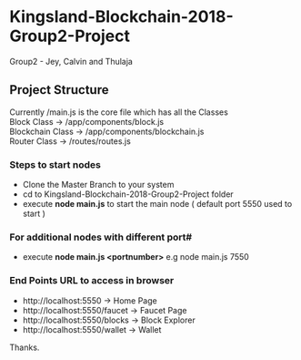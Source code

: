 # Kingsland-Blockchain-2018-Group2-Project
Group2 - Jey, Calvin and Thulaja <br>

## Project Structure
Currently /main.js is the core file which has all the Classes<br>
Block Class       ->  /app/components/block.js<br>
Blockchain Class  ->  /app/components/blockchain.js<br>
Router Class      ->  /routes/routes.js<br>

### Steps to start nodes
- Clone the Master Branch to your system
- cd to Kingsland-Blockchain-2018-Group2-Project folder
- execute **node main.js** to start the main node ( default port 5550 used to start )
### For additional nodes with different port#
- execute **node main.js \<portnumber\>**  e.g node main.js 7550
  
### End Points URL to access in browser
- http://localhost:5550           ->    Home Page
- http://localhost:5550/faucet    ->    Faucet Page
- http://localhost:5550/blocks    ->    Block Explorer
- http://localhost:5550/wallet    ->    Wallet





Thanks.
